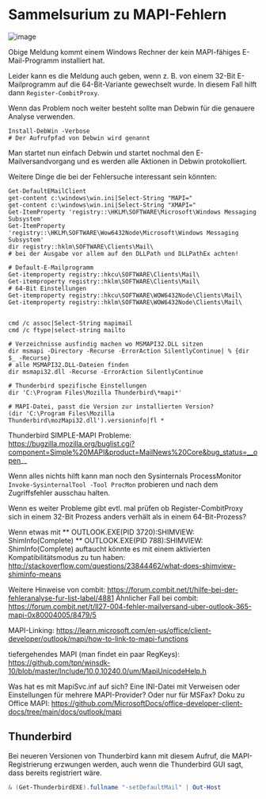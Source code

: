 # Sammelsurium zu MAPI-Fehlern

![image](https://github.com/user-attachments/assets/723ecdba-6cb4-4404-a7bc-560a519c547b)

Obige Meldung kommt einem Windows Rechner der kein MAPI-fähiges E-Mail-Programm installiert hat.

Leider kann es die Meldung auch geben, wenn z. B. von einem 32-Bit E-Mailprogramm auf die 64-Bit-Variante gewechselt wurde. In diesem Fall hilft dann <CODE>Register-CombitProxy</CODE>.

Wenn das Problem noch weiter besteht sollte man Debwin für die genauere Analyse verwenden.
```
Install-DebWin -Verbose
# Der Aufrufpfad von Debwin wird genannt
```

Man startet nun einfach Debwin und startet nochmal den E-Mailversandvorgang und es werden alle Aktionen in Debwin protokolliert.

Weitere Dinge die bei der Fehlersuche interessant sein könnten:
```
Get-DefaultEMailClient
get-content c:\windows\win.ini|Select-String "MAPI="
get-content c:\windows\win.ini|Select-String "XMAPI="
Get-ItemProperty 'registry::\HKLM\SOFTWARE\Microsoft\Windows Messaging Subsystem'
Get-ItemProperty 'registry::\HKLM\SOFTWARE\Wow6432Node\Microsoft\Windows Messaging Subsystem'
dir registry::hklm\SOFTWARE\Clients\Mail\
# bei der Ausgabe vor allem auf den DLLPath und DLLPathEx achten!

# Default-E-Mailprogramm
Get-itemproperty registry::hkcu\SOFTWARE\Clients\Mail\
Get-itemproperty registry::hklm\SOFTWARE\Clients\Mail\
# 64-Bit Einstellungen
Get-itemproperty registry::hkcu\SOFTWARE\WOW6432Node\Clients\Mail\
Get-itemproperty registry::hklm\SOFTWARE\WOW6432Node\Clients\Mail\


cmd /c assoc|Select-String mapimail
cmd /c ftype|select-string mailto

# Verzeichnisse ausfindig machen wo MSMAPI32.DLL sitzen
dir msmapi -Directory -Recurse -ErrorAction SilentlyContinue| % {dir $_ -Recurse}
# alle MSMAPI32.DLL-Dateien finden
dir msmapi32.dll -Recurse -ErrorAction SilentlyContinue

# Thunderbird spezifische Einstellungen
dir 'C:\Program Files\Mozilla Thunderbird\*mapi*'

# MAPI-Datei, passt die Version zur installierten Version?
(dir 'C:\Program Files\Mozilla Thunderbird\mozMapi32.dll').versioninfo|fl *

```

Thunderbird SIMPLE-MAPI Probleme: https://bugzilla.mozilla.org/buglist.cgi?component=Simple%20MAPI&product=MailNews%20Core&bug_status=__open__


Wenn alles nichts hilft kann man noch den Sysinternals ProcessMonitor <CODE>Invoke-SysinternalTool -Tool ProcMon</CODE> probieren und nach dem Zugriffsfehler ausschau halten.

Wenn es weiter Probleme gibt evtl. mal prüfen ob Register-CombitProxy sich in einem 32-Bit Prozess anders verhält als in einem 64-Bit-Prozess?

Wenn etwas mit 
** OUTLOOK.EXE(PID 3720):SHIMVIEW: ShimInfo(Complete)
** OUTLOOK.EXE(PID 788):SHIMVIEW: ShimInfo(Complete)
auftaucht könnte es mit einem aktivierten Kompatibilitätsmodus zu tun haben: http://stackoverflow.com/questions/23844462/what-does-shimview-shiminfo-means

Weitere Hinweise von combit: https://forum.combit.net/t/hilfe-bei-der-fehleranalyse-fur-list-label/4881
Ähnlicher Fall bei combit: https://forum.combit.net/t/ll27-004-fehler-mailversand-uber-outlook-365-mapi-0x80004005/8479/5

MAPI-Linking: https://learn.microsoft.com/en-us/office/client-developer/outlook/mapi/how-to-link-to-mapi-functions

tiefergehendes MAPI (man findet ein paar RegKeys): https://github.com/tpn/winsdk-10/blob/master/Include/10.0.10240.0/um/MapiUnicodeHelp.h

Was hat es mit MapiSvc.inf auf sich? Eine INI-Datei mit Verweisen oder Einstellungen für mehrere MAPI-Provider? Oder nur für MSFax?
Doku zu Office MAPI: https://github.com/MicrosoftDocs/office-developer-client-docs/tree/main/docs/outlook/mapi

## Thunderbird

Bei neueren Versionen von Thunderbird kann mit diesem Aufruf, die MAPI-Registrierung erzwungen werden, auch wenn die Thunderbird GUI sagt, dass bereits registriert wäre.

```Powershell
& (Get-ThunderbirdEXE).fullname "-setDefaultMail" | Out-Host
```
